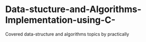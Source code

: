 # Data-stucture-and-Algorithms-Implementation-using-C-
Covered data-structure and algorithms topics by practically
